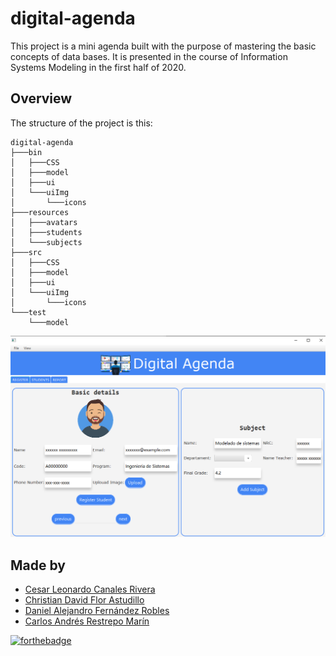 # **digital-agenda**

This project is a mini agenda built with the purpose of mastering the basic concepts of data bases. It is presented in the course of Information Systems Modeling in the first half of 2020.
  
## Overview
  The structure of the project is this:<br>
  ~~~
  digital-agenda
  ├───bin
  │   ├───CSS
  │   ├───model
  │   ├───ui
  │   └───uiImg
  │       └───icons
  ├───resources
  │   ├───avatars
  │   ├───students
  │   └───subjects
  ├───src
  │   ├───CSS
  │   ├───model
  │   ├───ui
  │   └───uiImg
  │       └───icons
  └───test
      └───model
  ~~~
  ![Overview](resources/overview/main-view.png?raw=true)

## Made by
  <ul>
  <li><div><a href="https://github.com/Sleeptightt" title="Cesar Canales">Cesar Leonardo Canales Rivera</a></div></li>
  <li><div><a href="https://github.com/ChristianFlor" title="Christian Flor">Christian David Flor Astudillo</a></div></li>
  <li><div><a href="https://github.com/7yrionLannister" title="Daniel Fernández">Daniel Alejandro Fernández Robles</a></div></li>
  <li><div><a href="https://github.com/Carlosches" title="Carlos Restrepo">Carlos Andrés Restrepo Marín</a></div></li>
  </ul> 

  [![forthebadge](https://forthebadge.com/images/badges/made-with-java.svg)](https://forthebadge.com)
